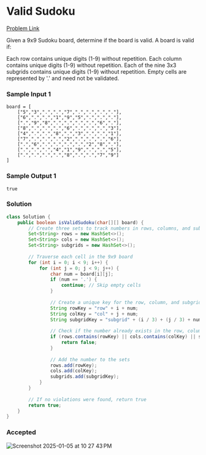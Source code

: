 # Valid Sudoku

[Problem Link](https://leetcode.com/problems/valid-sudoku/description/) 

Given a 9x9 Sudoku board, determine if the board is valid. A board is valid if:

Each row contains unique digits (1-9) without repetition.
Each column contains unique digits (1-9) without repetition.
Each of the nine 3x3 subgrids contains unique digits (1-9) without repetition.
Empty cells are represented by '.' and need not be validated.


### Sample Input 1
```
board = [
    ["5","3",".",".","7",".",".",".","."],
    ["6",".",".","1","9","5",".",".","."],
    [".","9","8",".",".",".",".","6","."],
    ["8",".",".",".","6",".",".",".","3"],
    ["4",".",".","8",".","3",".",".","1"],
    ["7",".",".",".","2",".",".",".","6"],
    [".","6",".",".",".",".","2","8","."],
    [".",".",".","4","1","9",".",".","5"],
    [".",".",".",".","8",".",".","7","9"]
]
```
### Sample Output 1
```
true
```

### Solution
```java
class Solution {
    public boolean isValidSudoku(char[][] board) {
        // Create three sets to track numbers in rows, columns, and subgrids
        Set<String> rows = new HashSet<>();
        Set<String> cols = new HashSet<>();
        Set<String> subgrids = new HashSet<>();
        
        // Traverse each cell in the 9x9 board
        for (int i = 0; i < 9; i++) {
            for (int j = 0; j < 9; j++) {
                char num = board[i][j];
                if (num == '.') {
                    continue; // Skip empty cells
                }
                
                // Create a unique key for the row, column, and subgrid
                String rowKey = "row" + i + num;
                String colKey = "col" + j + num;
                String subgridKey = "subgrid" + (i / 3) + (j / 3) + num;
                
                // Check if the number already exists in the row, column, or subgrid
                if (rows.contains(rowKey) || cols.contains(colKey) || subgrids.contains(subgridKey)) {
                    return false;
                }
                
                // Add the number to the sets
                rows.add(rowKey);
                cols.add(colKey);
                subgrids.add(subgridKey);
            }
        }
        
        // If no violations were found, return true
        return true;
    }
}
```

### Accepted
![Screenshot 2025-01-05 at 10 27 43 PM](https://github.com/user-attachments/assets/df14cf6b-285a-40d5-8e2e-6e6a7dceff27)
